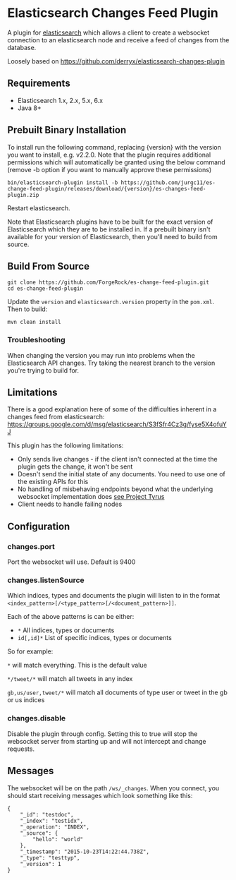 # Elasticsearch Changes Feed Plugin

A plugin for [elasticsearch](https://www.elastic.co/products/elasticsearch) which allows a client to create a 
websocket connection to an elasticsearch node and receive a feed of changes from the database.

Loosely based on https://github.com/derryx/elasticsearch-changes-plugin

## Requirements

* Elasticsearch 1.x, 2.x, 5.x, 6.x
* Java 8+

## Prebuilt Binary Installation     

To install run the following command, replacing {version} with the version you want to install, e.g. v2.2.0. Note that 
the plugin requires additional permissions which will automatically be granted using the below command (remove -b option
if you want to manually approve these permissions)

    bin/elasticsearch-plugin install -b https://github.com/jurgc11/es-change-feed-plugin/releases/download/{version}/es-changes-feed-plugin.zip

Restart elasticsearch.

Note that Elasticsearch plugins have to be built for the exact version of Elasticsearch which they are to be installed 
in. If a prebuilt binary isn't available for your version of Elasticsearch, then you'll need to build from source.

## Build From Source

    git clone https://github.com/ForgeRock/es-change-feed-plugin.git
    cd es-change-feed-plugin

Update the `version` and `elasticsearch.version` property in the `pom.xml`. Then to build: 

    mvn clean install
    
### Troubleshooting

When changing the version you may run into problems when the Elasticsearch API changes. Try taking the nearest branch 
to the version you're trying to build for.   

## Limitations

There is a good explanation here of some of the difficulties inherent in a changes feed from elasticsearch:
https://groups.google.com/d/msg/elasticsearch/S3fSfr4Cz3g/fyse5X4ofuYJ

This plugin has the following limitations:

* Only sends live changes - if the client isn't connected at the time the plugin gets the change, it won't be sent
* Doesn't send the initial state of any documents. You need to use one of the existing APIs for this
* No handling of misbehaving endpoints beyond what the underlying websocket implementation does [see Project Tyrus](https://tyrus.java.net/)
* Client needs to handle failing nodes


## Configuration

### changes.port
Port the websocket will use. Default is 9400

### changes.listenSource 
Which indices, types and documents the plugin will listen to in the format `<index_pattern>[/<type_pattern>[/<document_pattern>]]`.

Each of the above patterns is can be either:

* `*` All indices, types or documents
* `id[,id]*` List of specific indices, types or documents

So for example:

`*` will match everything. This is the default value

`*/tweet/*` will match all tweets in any index

`gb,us/user,tweet/*` will match all documents of type user or tweet in the gb or us indices

### changes.disable
Disable the plugin through config. Setting this to true will stop the websocket server 
from starting up and will not intercept and change requests.

## Messages

The websocket will be on the path `/ws/_changes`. When you connect, you should start receiving messages which look 
something like this: 

    {
        "_id": "testdoc",
        "_index": "testidx",
        "_operation": "INDEX",
        "_source": {
            "hello": "world"
        },
        "_timestamp": "2015-10-23T14:22:44.738Z",
        "_type": "testtyp",
        "_version": 1
    }
